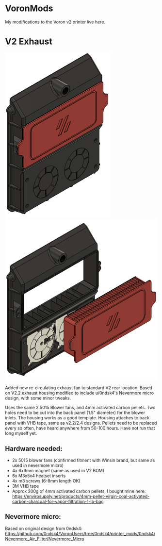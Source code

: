 # VoronMods
My modifications to the Voron v2 printer live here. 


# V2 Exhaust
![picture](Images/1.PNG)
![picture](Images/6.PNG)



Added new re-circulating exhaust fan to standard V2 rear location. Based on V2.2 exhaust housing modified to include u/0ndsk4's Nevermore micro design, with some minor tweaks.

Uses the same 2 5015 Blower fans, and 4mm activated carbon pellets. Two holes need to be cut into the back panel (1.5" diameter) for the blower inlets. The housing works as a good template. Housing attaches to back panel with VHB tape, same as v2.2/2.4 designs. Pellets need to be replaced every so often, have heard anywhere from 50-100 hours. Have not run that long myself yet.

## Hardware needed:
- 2x 5015 blower fans (confirmed fitment with Winsin brand, but same as used in nevermore micro)
- 4x 6x3mm magnet (same as used in V2 BOM)
- 6x M3x5x4 heatset inserts
- 4x m3 screws (6-8mm length OK)
- 3M VHB tape
- Approx 200g of 4mm activated carbon pellets, I bought mine here:
https://envirosupply.net/products/4mm-pellet-virgin-coal-activated-carbon-charcoal-for-vapor-filtration-1-lb-bag

## Nevermore micro:
Based on original design from 0ndsk4:
https://github.com/0ndsk4/VoronUsers/tree/0ndsk4/printer_mods/0ndsk4/Nevermore_Air_Filter/Nevermore_Micro
